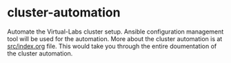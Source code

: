 # cluster-automation
Automate the Virtual-Labs cluster setup. Ansible configuration management tool will be used for the automation. 
More about the cluster automation is at [src/index.org](https://github.com/vlead/cluster-automation/blob/features/src/index.org) file. This would take you through the entire doumentation of the cluster automation.


